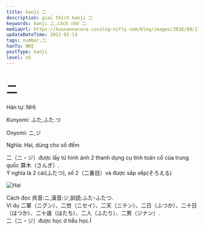 ```yaml
---
title: kanji 二
description: giaỉ thích kanji 二
keywords: kanji 二,cách nhớ 二
mediaUrl: https://huusennarare.cocolog-nifty.com/blog/images/2016/08/11/photo_12.jpg
updateDateTime: 2021-02-13
tags: number,二
hanTu: NHỊ
postType: kanji
level: n5
---
```


# 二

Hán tự: NHỊ

Kunyomi: ふた,ふた.つ

Onyomi: ニ,ジ

Nghĩa: Hai, dùng cho số đếm

二（ニ・ジ）được lấy từ hình ảnh 2 thanh dụng cụ tính toán cổ của trung quốc  算木（さんぎ）.  
Ý nghĩa là 2 cái(ふたつ), số 2（二番目）và được sắp xếp(そろえる)

![Hai](https://huusennarare.cocolog-nifty.com/blog/images/2016/08/11/photo_12.jpg "Hai")

Cách đọc 呉音:ニ,漢音:ジ,訓読:ふた-ふたつ.  
Ví dụ 二軍（ニグン）、二世（ニセイ）、二天（ニテン）、二日（ふつか）、二十日（はつか）、二十歳（はたち）、二人（ふたり）、二男（ジナン）.  
二（ニ・ジ）được học ở tiểu học.Í